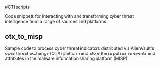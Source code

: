 #CTI scripts

Code snippets for interacting with and transforming cyber threat 
intelligence from a range of sources and platforms.

## otx_to_misp

Sample code to process cyber threat indicators distributed via AlienVault's 
open threat exchange (OTX) platform and store these pulses as events and attributes 
in the malware information sharing platform (MISP).



